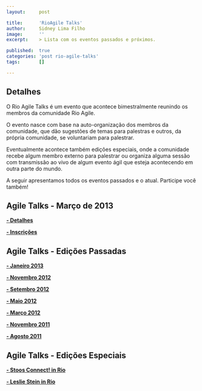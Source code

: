 ```yaml
---
layout:     post

title:      'RioAgile Talks'
author:     Sidney Lima Filho
image:      ''
excerpt:    > Lista com os eventos passados e próximos.

published:  true
categories: 'post rio-agile-talks'
tags:       []

---
```


## Detalhes

O Rio Agile Talks é um evento que acontece bimestralmente reunindo os membros da comunidade Rio Agile. 

O evento nasce com base na auto-organização dos membros da comunidade, que dão sugestões de temas para palestras e outros, da própria comunidade, se voluntariam para palestrar.

Eventualmente acontece também edições especiais, onde a comunidade recebe algum membro externo para palestrar ou organiza alguma sessão com transmissão ao vivo de algum evento ágil que esteja acontecendo em outra parte do mundo.

A seguir apresentamos todos os eventos passados e o atual. Participe você também!

## Agile Talks - Março de 2013

**<a href="agiletalks_2013_03.html"> - Detalhes</a>**

**<a href="http://rioagiletalks-eorg.eventbrite.com/#"> - Inscrições</a>**

## Agile Talks - Edições Passadas

**<a href="agiletalks_2013_01.html"> - Janeiro 2013</a>**

**<a href="agiletalks_2012_11.html"> - Novembro 2012</a>**

**<a href="agiletalks_2012_09.html"> - Setembro 2012</a>**

**<a href="agiletalks_2012_05.html"> - Maio 2012</a>**

**<a href="agiletalks_2012_03.html"> - Março 2012</a>**

**<a href="agiletalks_2011_11.html"> - Novembro 2011</a>**

**<a href="agiletalks_2011_08.html"> - Agosto 2011</a>**

## Agile Talks - Edições Especiais

**<a href="agiletalks_2012_10_esp.html"> - Stoos Connect! in Rio</a>**

**<a href="agiletalks_2013_01_esp.html"> - Leslie Stein in Rio</a>**


